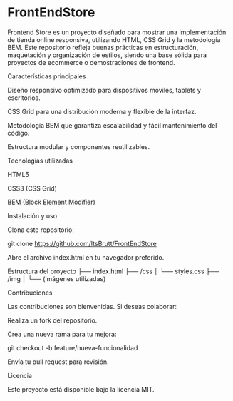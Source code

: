 # FrontEndStore
Frontend Store es un proyecto diseñado para mostrar una implementación de tienda online responsiva, utilizando HTML, CSS Grid y la metodología BEM. Este repositorio refleja buenas prácticas en estructuración, maquetación y organización de estilos, siendo una base sólida para proyectos de ecommerce o demostraciones de frontend.

Características principales

Diseño responsivo optimizado para dispositivos móviles, tablets y escritorios.

CSS Grid para una distribución moderna y flexible de la interfaz.

Metodología BEM que garantiza escalabilidad y fácil mantenimiento del código.

Estructura modular y componentes reutilizables.

Tecnologías utilizadas

HTML5

CSS3 (CSS Grid)

BEM (Block Element Modifier)

Instalación y uso

Clona este repositorio:

git clone https://github.com/ItsBrutt/FrontEndStore


Abre el archivo index.html en tu navegador preferido.

Estructura del proyecto
├── index.html
├── /css
│   └── styles.css
├── /img
│   └── (imágenes utilizadas)

Contribuciones

Las contribuciones son bienvenidas. Si deseas colaborar:

Realiza un fork del repositorio.

Crea una nueva rama para tu mejora:

git checkout -b feature/nueva-funcionalidad


Envía tu pull request para revisión.

Licencia

Este proyecto está disponible bajo la licencia MIT.
